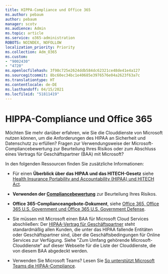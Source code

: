 ```yaml
---
title: HIPPA-Compliance und Office 365
ms.author: pebaum
author: pebaum
manager: scotv
ms.audience: Admin
ms.topic: article
ms.service: o365-administration
ROBOTS: NOINDEX, NOFOLLOW
localization_priority: Priority
ms.collection: Adm_O365
ms.custom:
- "9002430"
- "4720"
ms.openlocfilehash: 3f98c725e2624ddb584dc62321ce48de41e4a127
ms.sourcegitcommit: 8bc60ec34bc1e40685e3976576e04a2623f63a7c
ms.translationtype: HT
ms.contentlocale: de-DE
ms.lasthandoff: 04/15/2021
ms.locfileid: "51811419"
---
```

# <a name="hippa-compliance-and-office-365"></a>HIPPA-Compliance und Office 365

Möchten Sie mehr darüber erfahren, wie Sie die Clouddienste von Microsoft nutzen können, um die Anforderungen des HIPAA an Sicherheit und Datenschutz zu erfüllen?  Fragen zur Verwendungsweise der Microsoft-Compliancebewertung zur Beurteilung Ihres Risikos oder zum Abschluss eines Vertrags für Geschäftspartner (BAA) mit Microsoft?  

In den folgenden Ressourcen finden Sie zusätzliche Informationen:

- Für einen **Überblick über das HIPAA und das HITECH-Gesetz** siehe [Health Insurance Portability and Accountability (HIPAA) und HITECH Act](https://docs.microsoft.com/microsoft-365/compliance/offering-hipaa-hitech?view=o365-worldwide).

- **Verwenden der [Compliancebewertung](https://docs.microsoft.com/microsoft-365/compliance/offering-hipaa-hitech?view=o365-worldwide#use-microsoft-compliance-score-to-assess-your-risk)** zur Beurteilung Ihres Risikos.

- **Office 365-Complianceangebote-Dokument**, siehe [Office 365, Office 365 U.S. Government und Office 365 U.S. Government Defense](https://go.microsoft.com/fwlink/p/?LinkID=2077751).

- Sie müssen mit Microsoft einen BAA für Microsoft Cloud Services abschließen: Der [HIPAA-Vertrag für Geschäftspartner](https://aka.ms/BAA) steht standardmäßig allen Kunden, die unter das HIPAA fallende Entitäten oder Geschäftspartner sind, über die Geschäftsbedingungen für Online Services zur Verfügung. Siehe "Zum Umfang gehörende Microsoft-Clouddienste" auf dieser Webseite für die Liste der Clouddienste, die von diesem BAA abgedeckt werden.

- Verwenden Sie Microsoft Teams? Lesen Sie [So unterstützt Microsoft Teams die HIPAA-Compliance](https://www.microsoft.com/microsoft-365/blog/2019/04/30/white-paper-microsoft-teams-healthcare-providers-hipaa-compliance/).

